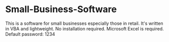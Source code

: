 # Small-Business-Software
This is a software for small businesses especially those in retail. It's written in VBA and lightweight. No installation required. Microsoft Excel is required. 
Default password: 1234
